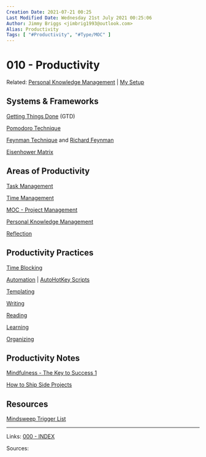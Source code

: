 ```yaml
---
Creation Date: 2021-07-21 00:25
Last Modified Date: Wednesday 21st July 2021 00:25:06
Author: Jimmy Briggs <jimbrig1993@outlook.com>
Alias: Productivity
Tags: [ "#Productivity", "#Type/MOC" ]
---
```


# 010 - Productivity

Related: [Personal Knowledge Management](MOC%20-%20PKM.md) | [My Setup](MOC%20-%20Setup.md)

## Systems & Frameworks

[Getting Things Done](Getting%20Things%20Done) (GTD)

[Pomodoro Technique](Pomodoro%20Technique)

[Feynman Technique](Feynman%20Technique) and [Richard Feynman](Richard%20Feynman)

[Eisenhower Matrix](Eisenhower%20Matrix)

## Areas of Productivity

[Task Management](Task%20Management)

[Time Management](../2-Slipbox/Time%20Management.md)

[MOC - Project Management](MOC%20-%20Project%20Management.md)

[Personal Knowledge Management](MOC%20-%20PKM.md)

[Reflection](Reflection)

## Productivity Practices

[Time Blocking](Time%20Blocking)

[Automation](Automation) | [AutoHotKey Scripts](../2-Slipbox/AutoHotKey%20Scripts.md)

[Templating](Templating)

[Writing](Writing)

[Reading](Reading)

[Learning](Learning)

[Organizing](Organizing)

## Productivity Notes

[Mindfulness - The Key to Success 1](../2-Slipbox/Mindfulness%20-%20The%20Key%20to%20Success%201.md)

[How to Ship Side Projects](../2-Slipbox/How%20to%20Ship%20Side%20Projects.md)

## Resources

[Mindsweep Trigger List](../3-Resources/Mindsweeps/Mindsweep%20Trigger%20List.md)

***

Links: [000 - INDEX](000%20-%20INDEX.md) 

Sources:


